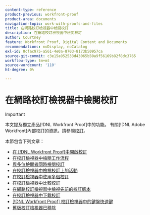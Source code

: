 ```yaml
---
content-type: reference
product-previous: workfront-proof
product-area: documents
navigation-topic: work-with-proofs-and-files
title: 在網路校訂檢視器中檢閱校訂
description: 在網路校訂檢視器中檢閱校訂
author: Courtney
feature: Workfront Proof, Digital Content and Documents
recommendations: noDisplay, noCatalog
exl-id: 0cfac975-a561-4e0a-8703-8173b50957ca
source-git-commit: c3e15a052533d43065b50a9f56169b82f8dc3765
workflow-type: tm+mt
source-wordcount: '110'
ht-degree: 0%

---
```


# 在網路校訂檢視器中檢閱校訂

>[!IMPORTANT]
>
>本文提及獨立產品[!DNL Workfront Proof]中的功能。 有關[!DNL Adobe Workfront]內部校訂的資訊，請參閱[校訂](../../../review-and-approve-work/proofing/proofing.md)。

本節包含下列文章：

* [在 [!DNL Workfront Proof]中開啟校訂](../../../workfront-proof/wp-work-proofsfiles/review-proofs-wpv/open-proof.md)
* [在校訂檢視器中檢閱工作流程](../../../workfront-proof/wp-work-proofsfiles/review-proofs-wpv/review-workflow.md)
* [與多位檢閱者同時檢閱校訂](../../../workfront-proof/wp-work-proofsfiles/review-proofs-wpv/review-proof-with-multiple-reviewers.md)
* [在校訂檢視器中檢視校訂上的活動](../../../workfront-proof/wp-work-proofsfiles/review-proofs-wpv/view-activity-on-a-proof.md)
* [在校訂檢視器中使用多個校訂](../../../workfront-proof/wp-work-proofsfiles/review-proofs-wpv/work-with-multiple-proofs.md)
* [在校訂檢視器中比較校訂](../../../workfront-proof/wp-work-proofsfiles/review-proofs-wpv/compare-proofs.md)
* [在網路校訂檢視器中檢視先前的校訂版本](../../../workfront-proof/wp-work-proofsfiles/review-proofs-wpv/view-previous-proof-versions.md)
* [在校訂檢視器中下載校訂](../../../workfront-proof/wp-work-proofsfiles/review-proofs-wpv/download-proof.md)
* [ [!DNL Workfront Proof] 校訂檢視器中的鍵盤快速鍵](../../../workfront-proof/wp-work-proofsfiles/review-proofs-wpv/keyboard-shortcuts.md)
* [舊版校訂檢視器已移除](../../../workfront-proof/wp-work-proofsfiles/review-proofs-wpv/lpv-removed.md)
